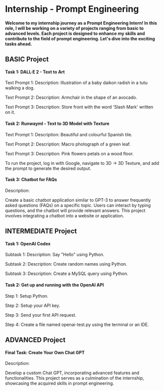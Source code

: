 # Internship - Prompt Engineering

#### Welcome to my internship journey as a Prompt Engineering Intern! In this role, I will be working on a variety of projects ranging from basic to advanced levels. Each project is designed to enhance my skills and contribute to the field of prompt engineering. Let's dive into the exciting tasks ahead.

## BASIC Project
#### Task 1: DALL·E 2 - Text to Art

Text Prompt 1:
Description: Illustration of a baby daikon radish in a tutu walking a dog.


Text Prompt 2:
Description: Armchair in the shape of an avocado.


Text Prompt 3:
Description: Store front with the word 'Slash Mark' written on it.


#### Task 2: Runwayml - Text to 3D Model with Texture

Text Prompt 1:
Description: Beautiful and colourful Spanish tile.


Text Prompt 2:
Description: Macro photograph of a green leaf.


Text Prompt 3:
Description: Pink flowers petals on a wood floor.

To run the project, log in with Google, navigate to 3D -> 3D Texture, and add the prompt to generate the desired output.

#### Task 3: Chatbot for FAQs

Description:

Create a basic chatbot application similar to GPT-3 to answer frequently asked questions (FAQs) on a specific topic. Users can interact by typing questions, and the chatbot will provide relevant answers. This project involves integrating a chatbot into a website or application.


## INTERMEDIATE Project
#### Task 1: OpenAI Codex

Subtask 1:
Description: Say "Hello" using Python.


Subtask 2:
Description: Create random names using Python.


Subtask 3:
Description: Create a MySQL query using Python.


#### Task 2: Get up and running with the OpenAI API

Step 1:
Setup Python.


Step 2:
Setup your API key.


Step 3:
Send your first API request.


Step 4:
Create a file named openai-test.py using the terminal or an IDE.


## ADVANCED Project
#### Final Task: Create Your Own Chat GPT


Description:


Develop a custom Chat GPT, incorporating advanced features and functionalities. This project serves as a culmination of the internship, showcasing the acquired skills in prompt engineering.



